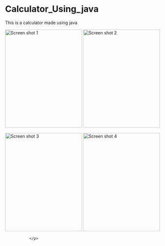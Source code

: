 # Calculator_Using_java
This is a calculator made using java


<p float="left">
  <img src="https://github.com/Anushka/Calculator_Using_java/blob/master/Screen%20Shots/Screenshot%201.png?raw=true" height="320" width="250" alt="Screen shot 1" />
  <img src="https://github.com/Anushka/Calculator_Using_java/blob/master/Screen%20Shots/Screenshot%202.png?raw=true" height="320" width="250"  alt="Screen shot 2"/> 
 
</p>
<p float="left">
               <img src="https://github.com/Anushka/Calculator_Using_java/blob/master/Screen%20Shots/Screenshot%203.png?raw=true" height="320" width="250""  alt="Screen shot 3"/>
  <img src="https://github.com/Anushka/Calculator_Using_java/blob/master/Screen%20Shots/Screenshot%204.png?raw=true" height="320" width="250" alt="Screen shot 4"/>
               
               </p>               
               


